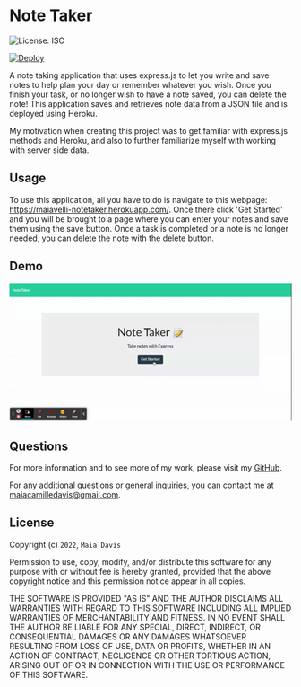 # Note Taker
![License: ISC](https://img.shields.io/badge/License-ISC-blue.svg)

[![Deploy](https://www.herokucdn.com/deploy/button.svg)](https://maiavelli-notetaker.herokuapp.com/)

A note taking application that uses express.js to let you write and save notes to help plan your day or remember whatever you wish. Once you finish your task, or no longer wish to have a note saved, you can delete the note! This application saves and retrieves note data from a JSON file and is deployed using Heroku.

My motivation when creating this project was to get familiar with express.js methods and Heroku, and also to further familiarize myself with working with server side data. 

## Usage 
To use this application, all you have to do is navigate to this webpage: https://maiavelli-notetaker.herokuapp.com/. Once there click 'Get Started' and you will be brought to a page where you can enter your notes and save them using the save button. Once a task is completed or a note is no longer needed, you can delete the note with the delete button.

## Demo
![demo-vid](./Assets/notetakerdemo.gif)

## Questions
For more information and to see more of my work, please visit my [GitHub](https://github.com/maiavelli/).

For any additional questions or general inquiries, you can contact me at maiacamilledavis@gmail.com.

## License
Copyright (c) `2022`, `Maia Davis`

Permission to use, copy, modify, and/or distribute this software for any purpose with or without fee is hereby granted, provided that the above copyright notice and this permission notice appear in all copies.

THE SOFTWARE IS PROVIDED "AS IS" AND THE AUTHOR DISCLAIMS ALL WARRANTIES WITH REGARD TO THIS SOFTWARE INCLUDING ALL IMPLIED WARRANTIES OF MERCHANTABILITY AND FITNESS. IN NO EVENT SHALL THE AUTHOR BE LIABLE FOR ANY SPECIAL, DIRECT, INDIRECT, OR CONSEQUENTIAL DAMAGES OR ANY DAMAGES WHATSOEVER RESULTING FROM LOSS OF USE, DATA OR PROFITS, WHETHER IN AN ACTION OF CONTRACT, NEGLIGENCE OR OTHER TORTIOUS ACTION, ARISING OUT OF OR IN CONNECTION WITH THE USE OR PERFORMANCE OF THIS SOFTWARE.
